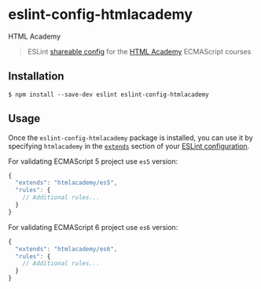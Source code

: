 # eslint-config-htmlacademy
HTML Academy
> ESLint [shareable config](http://eslint.org/docs/developer-guide/shareable-configs.html) for the [HTML Academy](http://htmlacademy.org) ECMAScript courses


## Installation

```
$ npm install --save-dev eslint eslint-config-htmlacademy
```


## Usage

Once the `eslint-config-htmlacademy` package is installed, you can use it by specifying `htmlacademy` in the [`extends`](http://eslint.org/docs/user-guide/configuring#extending-configuration-files) section of your [ESLint configuration](http://eslint.org/docs/user-guide/configuring).

For validating ECMAScript 5 project use `es5` version:

```js
{
  "extends": "htmlacademy/es5",
  "rules": {
    // Additional rules...
  }
}
```

For validating ECMAScript 6 project use `es6` version:

```js
{
  "extends": "htmlacademy/es6",
  "rules": {
    // Additional rules...
  }
}
```
